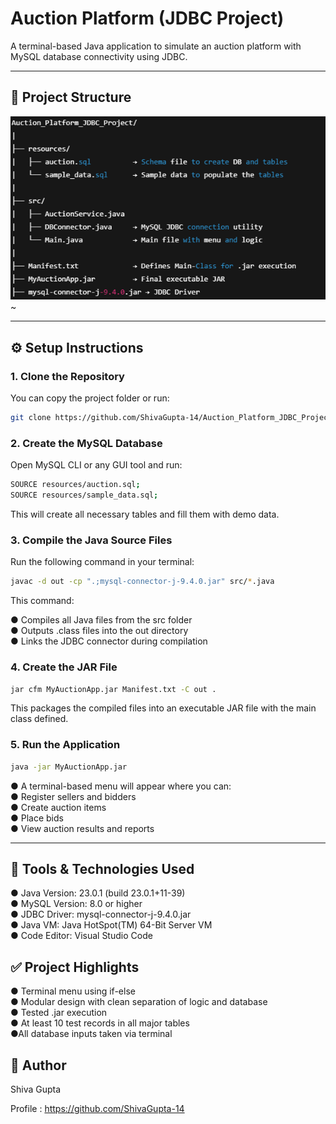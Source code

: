 # Auction Platform (JDBC Project)

A terminal-based Java application to simulate an auction platform with MySQL database connectivity using JDBC.

---

## 📁 Project Structure

![alt text](image-1.png)~

---

## ⚙️ Setup Instructions

### 1. Clone the Repository

You can copy the project folder or run:

```bash
git clone https://github.com/ShivaGupta-14/Auction_Platform_JDBC_Project.git
```

### 2. Create the MySQL Database

Open MySQL CLI or any GUI tool and run:

```bash
SOURCE resources/auction.sql;
SOURCE resources/sample_data.sql;
```

This will create all necessary tables and fill them with demo data.

### 3. Compile the Java Source Files

Run the following command in your terminal:

```bash
javac -d out -cp ".;mysql-connector-j-9.4.0.jar" src/*.java
```

This command:

● Compiles all Java files from the src folder  
● Outputs .class files into the out directory  
● Links the JDBC connector during compilation

### 4. Create the JAR File
```bash
jar cfm MyAuctionApp.jar Manifest.txt -C out .
```

This packages the compiled files into an executable JAR file with the main class defined.

### 5. Run the Application

```bash
java -jar MyAuctionApp.jar
```

● A terminal-based menu will appear where you can:  
● Register sellers and bidders  
● Create auction items  
● Place bids  
● View auction results and reports

---

## 🧰 Tools & Technologies Used
● Java Version: 23.0.1 (build 23.0.1+11-39)  
● MySQL Version: 8.0 or higher  
● JDBC Driver: mysql-connector-j-9.4.0.jar  
● Java VM: Java HotSpot(TM) 64-Bit Server VM  
● Code Editor: Visual Studio Code

## ✅ Project Highlights
● Terminal menu using if-else  
● Modular design with clean separation of logic and database  
● Tested .jar execution  
● At least 10 test records in all major tables  
●All database inputs taken via terminal

## 👤 Author
Shiva Gupta

Profile : https://github.com/ShivaGupta-14
